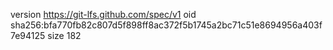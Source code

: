 version https://git-lfs.github.com/spec/v1
oid sha256:bfa770fb82c807d5f898ff8ac372f5b1745a2bc71c51e8694956a403f7e94125
size 182
